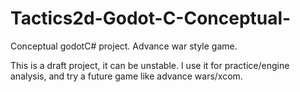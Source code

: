 # Tactics2d-Godot-C-Conceptual-
Conceptual godotC# project. Advance war style game.

This is a draft project, it can be unstable. I use it for practice/engine analysis, and try a future game like advance wars/xcom.
